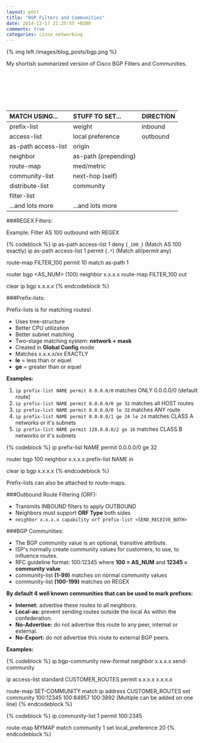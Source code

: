 ```yaml
---
layout: post
title: "BGP Filters and Communities"
date: 2014-12-17 21:25:55 +0200
comments: true
categories: cisco networking
---
```

{% img left /images/blog_posts/bgp.png %}

My shortish summarized version of Cisco BGP Filters and Communities.
<!--more-->
<br>
<br>
<br>
<br>
<br>

MATCH USING...     |STUFF TO SET...       |DIRECTION
:-------------------|:---------------------|:--------
prefix-list         |weight               |inbound
access-list         |local preference     |outbound
as-path access-list |origin               |
neighbor            |as-path (prepending) |
route-map           |med/metric           |
community-list      |next-hop (self)      |
distribute-list     |community            |
filter-list         |                     |
...and lots more    |...and lots more     |

###REGEX Filters:

Example: Filter AS 100 outbound with REGEX

{% codeblock %}
ip as-path access-list 1 deny <REGEX> (`_100_`) (Match AS 100 exactly)
ip as-path access-list 1 permit <REGEX> (`.*`) (Match all/permit any)

route-map FILTER_100 permit 10
  match as-path 1

router bgp <AS_NUM> (100)
  neighbor x.x.x.x route-map FILTER_100 out

clear ip bgp x.x.x.x
{% endcodeblock %}

###Prefix-lists:

Prefix-lists is for matching routes!

- Uses tree-structure
- Better CPU utilization
- Better subnet matching
- Two-stage matching system: **network + mask**
- Created in **Global Config** mode
- Matches x.x.x.x/xx EXACTLY
- **le** = less than or equel
- **ge** = greater than or equel

**Examples:**

1. `ip prefix-list NAME permit 0.0.0.0/0` matches ONLY 0.0.0.0/0 (default route)
2. `ip prefix-list NAME permit 0.0.0.0/0 ge 32` matches all HOST routes
3. `ip prefix-list NAME permit 0.0.0.0/0 le 32` matches ANY route
4. `ip prefix-list NAME permit 0.0.0.0/1 ge 24 le 24` matches CLASS A networks or it's subnets
5. `ip prefix-list NAME permit 128.0.0.0/2 ge 16` matches CLASS B networks or it's subnets

{% codeblock %}
ip prefix-list NAME permit 0.0.0.0/0 ge 32

router bgp 100
  neighbor x.x.x.x prefix-list NAME in

clear ip bgp x.x.x.x
{% endcodeblock %}

Prefix-lists can also be attached to route-maps.

###Outbound Route Filtering (ORF):

- Transmits INBOUND filters to apply OUTBOUND
- Neighbors must support **ORF Type** both sides
- `neighbor x.x.x.x capability orf prefix-list <SEND_RECEIVE_BOTH>`

###BGP Communities:

- The BGP community value is an optional, transitive attribute.
- ISP's normally create community values for customers, to use, to influence routes.
- RFC guideline format: 100:12345 where **100 = AS_NUM** and **12345 = community value**
- community-list **(1-99)** matches on normal community values
- community-list **(100-199)** matches on REGEX

**By default 4 well known communities that can be used to mark prefixes:**

- **Internet:** advertise these routes to all neighbors.
- **Local-as:** prevent sending routes outside the local As within the confederation.
- **No-Advertise:** do not advertise this route to any peer, internal or external.
- **No-Export:** do not advertise this route to external BGP peers.

**Examples:**

{% codeblock %}
ip bgp-community new-format
  neighbor x.x.x.x send-community

ip access-list standard CUSTOMER_ROUTES
  permit x.x.x.x x.x.x.x

route-map SET-COMMUNITY
  match ip address CUSTOMER_ROUTES
  set community 100:12345 100:84957 100:3892 (Multiple can be added on one line)
{% endcodeblock %}

{% codeblock %}
ip community-list 1 permit 100:2345

route-map MYMAP
  match community 1
  set local_preference 20 
{% endcodeblock %}